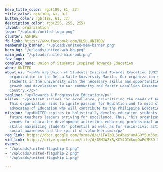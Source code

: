 ```yaml
---
hero_title_color: rgb(189, 61, 37)
title_color: rgb(189, 61, 37)
button_color: rgb(189, 61, 37)
description_color: rgb(255, 255, 255)
layout: organization
logo: "/uploads/united-logo.png"
cluster: ASPIRE
fb_link: https://www.facebook.com/DLSU.UNITED/
membership_banner: "/uploads/united-mem-banner.png"
hero_bg: "/uploads/united-web-bg.png"
main_pub: "/uploads/united-main-pub.png"
fav_logo: ''
complete_name: Union of Students Inspired Towards Education
abbr: UNITED
about_us: "<p>We are Union of Students Inspired Towards Education (UNITED), an academic
  organization in the De La Salle University Manila. Our organization seeks to provide
  students in the university with the necessary skills and opportunities to encourage
  growth and development to our community and foster Lasallian Educators for God and
  Country.</p>"
tagline: "<p>Towards A Progressive Education</p>"
vision: "<p>UNITED strives for excellence, prioritizing the needs of Education students.
  This organization aims to ignite passion for Education and to mold students to become
  advocates of Education who will contribute to the Philippine Education System.</p>"
mission: "<p>UNITED aspires to holistically develop education students into becoming
  future teachers leaders striving for excellence. Thus, this organization shall provide
  venues for character development activities enhancing professional and personal
  skills maximizing students' potential as well as for socio-civic activities promoting
  social awareness and the spirit of volunteerism.</p>"
reg_link: https://docs.google.com/forms/d/e/1FAIpQLScAbesfumAGOY5Lm36xihDSmGXf4BVhM8x88fu_qAEpCudA2A/viewform?usp=sf_link
vid_link: https://drive.google.com/file/d/18MJWZxRyKCY4OIdkoqQwPdVM3D-3okY0/preview
events:
- "/uploads/united-flagship-3.png"
- "/uploads/united-flagship-2.png"
- "/uploads/united-flagship-1.png"

---
```

